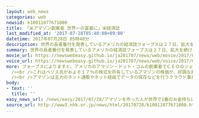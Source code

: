 ```yaml
---
layout: web_news
categories: web
newsid: k10011077671000
title: 「米アマゾン創業者 世界一の富豪に」米経済誌
last_modified_at: '2017-07-28T05:40:00+09:00'
datetime: 2017年07月28日 05時40分
description: 世界の長者番付を発表しているアメリカの経済誌フォーブスは２７日、拡大を続けるＩＴ企業アマゾン・ドット・コムのジェフ・ベゾスＣＥＯが、マイクロソフトの創業者のビル・ゲイツ氏を抜いて初めて世界一の富豪になったことを明らかにしました。
summary: 世界の長者番付を発表しているアメリカの経済誌フォーブスは２７日、拡大を続けるＩＴ企業アマゾン・ドット・コムのジェフ・ベゾスＣＥＯが、マイクロソフトの創業者のビル・ゲイツ氏を抜いて初めて世界一の富豪になったことを明らかにしました。
movie_url: https://newswebeasy.github.io/ja201707/news/web/movie/2017/07/28/k10011077671000.mp4
voice_url: https://newswebeasy.github.io/ja201707/news/web/voice/2017/07/28/k10011077671000.mp3
more: フォーブスによりますと、アメリカのアマゾン・ドット・コムの創業者でＣＥＯのジェフ・ベゾス氏の２７日時点の資産総額は９０１億ドル（日本円で１０兆円余り）でした。一方でこれまで首位だったマイクロソフトの創業者のビル・ゲイツ氏は９００億ドルにとどまりベゾス氏が初めて世界一の富豪になったということです。<br
  /><br />これはベゾス氏がおよそ１７％の株式を所有しているアマゾンの株価が、好調な業績を反映してこの１年で４０％以上上昇したことによるものです。この間マイクロソフトの株価も３０％以上上昇していますが、ゲイツ氏が所有する比率は２％程度にとどまっていることが今回の逆転につながりました。<br
  /><br />アマゾンは主力のネット通販やネット経由でデータの保存などを行うクラウド事業が好調で業績が拡大しています。先月にはアメリカの大手スーパーをおよそ１兆５０００億円で買収すると発表するなど、攻めの経営を続けていてその勢いが長者番付にも反映された形になりました。
body:
- text: ''
  title: ''
easy_news_url: /news/easy/2017/07/28/アマゾンを作った人が世界で1番のお金持ちになる/
source_url: http://www3.nhk.or.jp/news/html/20170728/k10011077671000.html
...
```

